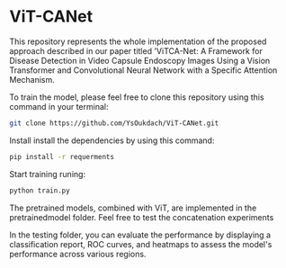 # ViT-CANet

This repository represents the whole implementation of the proposed approach described in our paper titled 'ViTCA-Net: A Framework for Disease Detection in Video Capsule Endoscopy Images Using a Vision Transformer and Convolutional Neural Network with a Specific Attention Mechanism.

To train the model, please feel free to clone this repository using this command in your terminal:
```bash
git clone https://github.com/YsOukdach/ViT-CANet.git
```
Install install the dependencies by using this command:
```bash
pip install -r requerments 
```
Start training runing: 
```bash
python train.py 
```
The pretrained models, combined with ViT, are implemented in the pretrainedmodel folder. Feel free to test the concatenation experiments


In the testing folder, you can evaluate the performance by displaying a classification report, ROC curves, and heatmaps to assess the model's performance across various regions.

